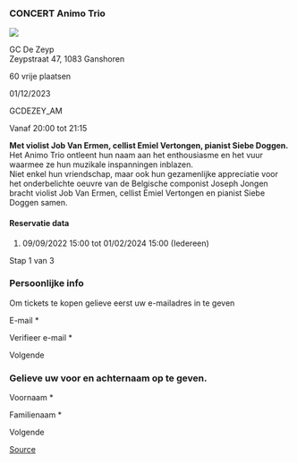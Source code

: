 ### CONCERT Animo Trio

![](https://s3-eu-west-1.amazonaws.com/os-kwdo/prod/vgc/images/activity/63401458b5432_WS1510_-_ANIMO_TRIO.jpg)

GC De Zeyp  
Zeypstraat 47, 1083 Ganshoren

60 vrije plaatsen

01/12/2023

GCDEZEY\_AM

Vanaf 20:00 tot 21:15

**Met violist Job Van Ermen, cellist Emiel Vertongen, pianist Siebe Doggen.**  
Het Animo Trio ontleent hun naam aan het enthousiasme en het vuur waarmee ze hun muzikale inspanningen inblazen.  
Niet enkel hun vriendschap, maar ook hun gezamenlijke appreciatie voor het onderbelichte oeuvre van de Belgische componist Joseph Jongen bracht violist Job Van Ermen, cellist Emiel Vertongen en pianist Siebe Doggen samen.  
  
  
  

#### Reservatie data

1.  09/09/2022 15:00 tot 01/02/2024 15:00 (Iedereen)

Stap 1 van 3

    

### Persoonlijke info

Om tickets te kopen gelieve eerst uw e-mailadres in te geven

  

E-mail \* 

Verifieer e-mail \* 

Volgende

### Gelieve uw voor en achternaam op te geven.

Voornaam \* 

Familienaam \* 

Volgende

[Source](https://tickets.vgc.be/ticketingActivity/subscribe/GCDEZEY_AM)